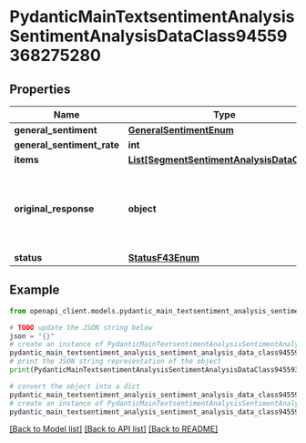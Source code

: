 # PydanticMainTextsentimentAnalysisSentimentAnalysisDataClass94559368275280


## Properties

Name | Type | Description | Notes
------------ | ------------- | ------------- | -------------
**general_sentiment** | [**GeneralSentimentEnum**](GeneralSentimentEnum.md) |  | 
**general_sentiment_rate** | **int** |  | 
**items** | [**List[SegmentSentimentAnalysisDataClass]**](SegmentSentimentAnalysisDataClass.md) |  | [optional] 
**original_response** | **object** | original response sent by the provider, hidden by default, show it by passing the &#x60;show_original_response&#x60; field to &#x60;true&#x60; in your request | [optional] 
**status** | [**StatusF43Enum**](StatusF43Enum.md) |  | 

## Example

```python
from openapi_client.models.pydantic_main_textsentiment_analysis_sentiment_analysis_data_class94559368275280 import PydanticMainTextsentimentAnalysisSentimentAnalysisDataClass94559368275280

# TODO update the JSON string below
json = "{}"
# create an instance of PydanticMainTextsentimentAnalysisSentimentAnalysisDataClass94559368275280 from a JSON string
pydantic_main_textsentiment_analysis_sentiment_analysis_data_class94559368275280_instance = PydanticMainTextsentimentAnalysisSentimentAnalysisDataClass94559368275280.from_json(json)
# print the JSON string representation of the object
print(PydanticMainTextsentimentAnalysisSentimentAnalysisDataClass94559368275280.to_json())

# convert the object into a dict
pydantic_main_textsentiment_analysis_sentiment_analysis_data_class94559368275280_dict = pydantic_main_textsentiment_analysis_sentiment_analysis_data_class94559368275280_instance.to_dict()
# create an instance of PydanticMainTextsentimentAnalysisSentimentAnalysisDataClass94559368275280 from a dict
pydantic_main_textsentiment_analysis_sentiment_analysis_data_class94559368275280_form_dict = pydantic_main_textsentiment_analysis_sentiment_analysis_data_class94559368275280.from_dict(pydantic_main_textsentiment_analysis_sentiment_analysis_data_class94559368275280_dict)
```
[[Back to Model list]](../README.md#documentation-for-models) [[Back to API list]](../README.md#documentation-for-api-endpoints) [[Back to README]](../README.md)


